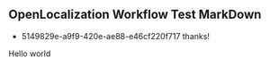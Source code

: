 ## OpenLocalization Workflow Test MarkDown
* 5149829e-a9f9-420e-ae88-e46cf220f717 
thanks!

Hello world